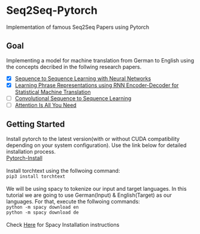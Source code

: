 # Seq2Seq-Pytorch
Implementation of famous Seq2Seq Papers using Pytorch
## Goal
Implementing a model for machine translation from German to English using the concepts decribed in the follwing research papers.
- [x] <a href="https://arxiv.org/abs/1409.3215">Sequence to Sequence Learning with Neural Networks</a>
- [x] <a href="https://arxiv.org/abs/1406.1078">Learning Phrase Representations using RNN Encoder-Decoder for Statistical Machine Translation</a>
- [ ] <a href="https://arxiv.org/abs/1705.03122">Convolutional Sequence to Sequence Learning</a>
- [ ] <a href="https://arxiv.org/abs/1706.03762">Attention Is All You Need</a>
## Getting Started
Install pytorch to the latest version(with or without CUDA compatibility depending on your system configuration). Use the link below for detailed installation process.<br><a href="https://pytorch.org/">Pytorch-Install</a><br><br>
Install torchtext using the follwoing command:<br>
```pip3 install torchtext```<br><br>
We will be using spacy to tokenize our input and target languages. In this tutorial we are going to use German(Input) & English(Target) as our languages. For that, execute the follwoing commands:<br>
```python -m spacy download en```<br>
```python -m spacy download de```<br><br>
Check <a href="https://spacy.io/usage">Here</a> for Spacy Installation instructions<br>
